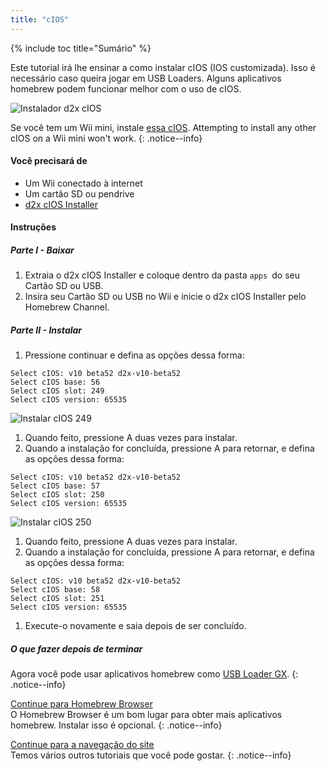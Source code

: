 ```yaml
---
title: "cIOS"
---
```


{% include toc title="Sumário" %}

Este tutorial irá lhe ensinar a como instalar cIOS (IOS customizada). Isso é necessário caso queira jogar em USB Loaders. Alguns aplicativos homebrew podem funcionar melhor com o uso de cIOS.

![Instalador d2x cIOS](/images/cIOS.png)

Se você tem um Wii mini, instale [essa cIOS](cios-mini). Attempting to install any other cIOS on a Wii mini won't work.
{: .notice--info}

#### Você precisará de

* Um Wii conectado à internet
* Um cartão SD ou pendrive
* [d2x cIOS Installer](https://sites.google.com/site/completesg/backup-launchers/installation/d2x-cIOS-Installer-Wii.zip?attredirects=0&d=1)

#### Instruções

##### Parte I - Baixar

1. Extraia o d2x cIOS Installer e coloque dentro da pasta `apps `do seu Cartão SD ou USB.
1. Insira seu Cartão SD ou USB no Wii e inicie o d2x cIOS Installer pelo Homebrew Channel.

##### Parte II - Instalar

1. Pressione continuar e defina as opções dessa forma:
```
Select cIOS: v10 beta52 d2x-v10-beta52
Select cIOS base: 56
Select cIOS slot: 249
Select cIOS version: 65535
```
![Instalar cIOS 249](/images/Wii/Install249.png)
1. Quando feito, pressione A duas vezes para instalar.
1. Quando a instalação for concluída, pressione A para retornar, e defina as opções dessa forma:
```
Select cIOS: v10 beta52 d2x-v10-beta52
Select cIOS base: 57
Select cIOS slot: 250
Select cIOS version: 65535
```
![Instalar cIOS 250](/images/Wii/Install250.png)
1. Quando feito, pressione A duas vezes para instalar.
1. Quando a instalação for concluída, pressione A para retornar, e defina as opções dessa forma:
```
Select cIOS: v10 beta52 d2x-v10-beta52
Select cIOS base: 58
Select cIOS slot: 251
Select cIOS version: 65535
```
1. Execute-o novamente e saia depois de ser concluído.

##### O que fazer depois de terminar

Agora você pode usar aplicativos homebrew como [USB Loader GX](usbloadergx).
{: .notice--info}

[Continue para Homebrew Browser](hbb)<br> O Homebrew Browser é um bom lugar para obter mais aplicativos homebrew. Instalar isso é opcional.
{: .notice--info}

[Continue para a navegação do site](site-navigation)<br> Temos vários outros tutoriais que você pode gostar.
{: .notice--info}

